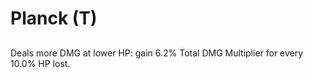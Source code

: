 # Planck (T)

## 

Deals more DMG at lower HP: gain 6.2% Total DMG Multiplier for every 10.0% HP lost.